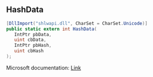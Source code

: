 ## HashData

```csharp
[DllImport("shlwapi.dll", CharSet = CharSet.Unicode)]
public static extern int HashData(
   IntPtr pbData,
   uint cbData,
   IntPtr pbHash,
   uint cbHash
);
```

Microsoft documentation: [Link](https://docs.microsoft.com/en-us/windows/win32/api/shlwapi/nf-shlwapi-hashdata)
